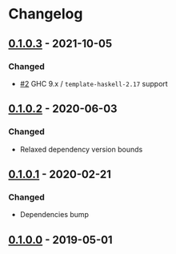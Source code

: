 # Changelog

## [0.1.0.3] - 2021-10-05

### Changed

- [#2](https://github.com/dzhus/th-env/pull/2) GHC 9.x / `template-haskell-2.17` support

## [0.1.0.2] - 2020-06-03

### Changed

- Relaxed dependency version bounds

## [0.1.0.1] - 2020-02-21

### Changed

- Dependencies bump

## [0.1.0.0] - 2019-05-01

[0.1.0.3]: https://github.com/dzhus/th-env/compare/0.1.0.2...0.1.0.3
[0.1.0.2]: https://github.com/dzhus/th-env/compare/0.1.0.1...0.1.0.2
[0.1.0.1]: https://github.com/dzhus/th-env/compare/0.1.0.0...0.1.0.1
[0.1.0.0]: https://github.com/dzhus/th-env/tree/0.1.0.0
